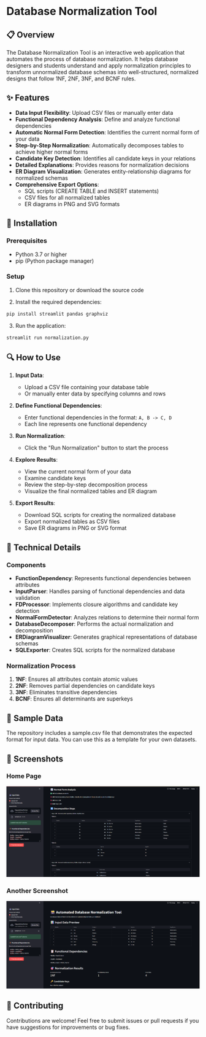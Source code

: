 # Database Normalization Tool

## 📋 Overview
The Database Normalization Tool is an interactive web application that automates the process of database normalization. It helps database designers and students understand and apply normalization principles to transform unnormalized database schemas into well-structured, normalized designs that follow 1NF, 2NF, 3NF, and BCNF rules.

## ✨ Features

- **Data Input Flexibility**: Upload CSV files or manually enter data
- **Functional Dependency Analysis**: Define and analyze functional dependencies
- **Automatic Normal Form Detection**: Identifies the current normal form of your data
- **Step-by-Step Normalization**: Automatically decomposes tables to achieve higher normal forms
- **Candidate Key Detection**: Identifies all candidate keys in your relations
- **Detailed Explanations**: Provides reasons for normalization decisions
- **ER Diagram Visualization**: Generates entity-relationship diagrams for normalized schemas
- **Comprehensive Export Options**:
  - SQL scripts (CREATE TABLE and INSERT statements)
  - CSV files for all normalized tables
  - ER diagrams in PNG and SVG formats

## 🚀 Installation

### Prerequisites
- Python 3.7 or higher
- pip (Python package manager)

### Setup

1. Clone this repository or download the source code

2. Install the required dependencies:

```bash
pip install streamlit pandas graphviz
```

3. Run the application:

```bash
streamlit run normalization.py
```

## 🔍 How to Use

1. **Input Data**:
   - Upload a CSV file containing your database table
   - Or manually enter data by specifying columns and rows

2. **Define Functional Dependencies**:
   - Enter functional dependencies in the format: `A, B -> C, D`
   - Each line represents one functional dependency

3. **Run Normalization**:
   - Click the "Run Normalization" button to start the process

4. **Explore Results**:
   - View the current normal form of your data
   - Examine candidate keys
   - Review the step-by-step decomposition process
   - Visualize the final normalized tables and ER diagram

5. **Export Results**:
   - Download SQL scripts for creating the normalized database
   - Export normalized tables as CSV files
   - Save ER diagrams in PNG or SVG format

## 🧩 Technical Details

### Components

- **FunctionDependency**: Represents functional dependencies between attributes
- **InputParser**: Handles parsing of functional dependencies and data validation
- **FDProcessor**: Implements closure algorithms and candidate key detection
- **NormalFormDetector**: Analyzes relations to determine their normal form
- **DatabaseDecomposer**: Performs the actual normalization and decomposition
- **ERDiagramVisualizer**: Generates graphical representations of database schemas
- **SQLExporter**: Creates SQL scripts for the normalized database

### Normalization Process

1. **1NF**: Ensures all attributes contain atomic values
2. **2NF**: Removes partial dependencies on candidate keys
3. **3NF**: Eliminates transitive dependencies
4. **BCNF**: Ensures all determinants are superkeys

## 📝 Sample Data

The repository includes a sample.csv file that demonstrates the expected format for input data. You can use this as a template for your own datasets.

## 📸 Screenshots

### Home Page
![Home Page](dnt1.png)

### Another Screenshot
![Functional Dependency Page](dnt2.png)



## 🤝 Contributing

Contributions are welcome! Feel free to submit issues or pull requests if you have suggestions for improvements or bug fixes.

